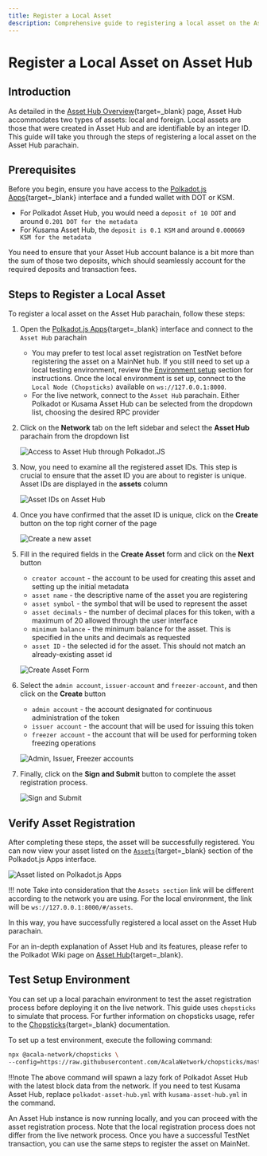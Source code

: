 ```yaml
---
title: Register a Local Asset
description: Comprehensive guide to registering a local asset on the Asset Hub system parachain, including step-by-step instructions.
---
```


# Register a Local Asset on Asset Hub

## Introduction
As detailed in the [Asset Hub Overview](./overview.md#local-assets){target=\_blank} page, Asset Hub accommodates two types of assets: local and foreign. Local assets are those that were created in Asset Hub and are identifiable by an integer ID. This guide will take you through the steps of registering a local asset on the Asset Hub parachain.

## Prerequisites

Before you begin, ensure you have access to the [Polkadot.js Apps](https://polkadot.js.org/apps/){target=\_blank} interface and a funded wallet with DOT or KSM.

- For Polkadot Asset Hub, you would need a `deposit of 10 DOT` and around `0.201 DOT for the metadata`
- For Kusama Asset Hub, the `deposit is 0.1 KSM` and around `0.000669 KSM for the metadata`

You need to ensure that your Asset Hub account balance is a bit more than the sum of those two deposits, which should seamlessly account for the required deposits and transaction fees.

## Steps to Register a Local Asset

To register a local asset on the Asset Hub parachain, follow these steps:

1. Open the [Polkadot.js Apps](https://polkadot.js.org/apps/){target=\_blank} interface and connect to the `Asset Hub` parachain
      - You may prefer to test local asset registration on TestNet before registering the asset on a MainNet hub. If you still need to set up a local testing environment, review the [Environment setup](#environment-setup) section for instructions. Once the local environment is set up, connect to the `Local Node (Chopsticks)` available on `ws://127.0.0.1:8000`. 
      - For the live network, connect to the `Asset Hub` parachain. Either Polkadot or Kusama Asset Hub can be selected from the dropdown list, choosing the desired RPC provider
    
2. Click on the **Network** tab on the left sidebar and select the **Asset Hub** parachain from the dropdown list
 
      ![Access to Asset Hub through Polkadot.JS](/polkadot-ecosystem-docs-draft/images/building-on-polkadot/parachains/asset-hub/registering-a-local-asset/registering-a-local-asset-1.webp) 

3. Now, you need to examine all the registered asset IDs. This step is crucial to ensure that the asset ID you are about to register is unique. Asset IDs are displayed in the **assets** column

      ![Asset IDs on Asset Hub](/polkadot-ecosystem-docs-draft/images/building-on-polkadot/parachains/asset-hub/registering-a-local-asset/registering-a-local-asset-2.webp)

4. Once you have confirmed that the asset ID is unique, click on the **Create** button on the top right corner of the page
   
      ![Create a new asset](/polkadot-ecosystem-docs-draft/images/building-on-polkadot/parachains/asset-hub/registering-a-local-asset/registering-a-local-asset-3.webp)

5. Fill in the required fields in the **Create Asset** form and click on the **Next** button
   
    - `creator account` - the account to be used for creating this asset and setting up the initial metadata
    - `asset name` - the descriptive name of the asset you are registering
    - `asset symbol` - the symbol that will be used to represent the asset
    - `asset decimals` - the number of decimal places for this token, with a maximum of 20 allowed through the user interface
    - `minimum balance` - the minimum balance for the asset. This is specified in the units and decimals as requested
    - `asset ID` - the selected id for the asset. This should not match an already-existing asset id
 
    ![Create Asset Form](/polkadot-ecosystem-docs-draft/images/building-on-polkadot/parachains/asset-hub/registering-a-local-asset/registering-a-local-asset-4.webp)

6. Select the `admin account`, `issuer-account` and `freezer-account`, and then click on the **Create** button

    - `admin account` - the account designated for continuous administration of the token      
    - `issuer account` - the account that will be used for issuing this token
    - `freezer account` - the account that will be used for performing token freezing operations

    ![Admin, Issuer, Freezer accounts](/polkadot-ecosystem-docs-draft/images/building-on-polkadot/parachains/asset-hub/registering-a-local-asset/registering-a-local-asset-5.webp)

8. Finally, click on the **Sign and Submit** button to complete the asset registration process.

    ![Sign and Submit](/polkadot-ecosystem-docs-draft/images/building-on-polkadot/parachains/asset-hub/registering-a-local-asset/registering-a-local-asset-6.webp)

## Verify Asset Registration

After completing these steps, the asset will be successfully registered. You can now view your asset listed on the [`Assets`](https://polkadot.js.org/apps/?rpc=wss%3A%2F%2Fasset-hub-polkadot-rpc.dwellir.com#/assets){target=\_blank} section of the Polkadot.js Apps interface.
      
![Asset listed on Polkadot.js Apps](/polkadot-ecosystem-docs-draft/images/building-on-polkadot/parachains/asset-hub/registering-a-local-asset/registering-a-local-asset-7.webp)

!!! note
    Take into consideration that the `Assets section` link will be different according to the network you are using. For the local environment, the link will be `ws://127.0.0.1:8000/#/assets`.

In this way, you have successfully registered a local asset on the Asset Hub parachain.

For an in-depth explanation of Asset Hub and its features, please refer to the Polkadot Wiki page on [Asset Hub](https://wiki.polkadot.network/docs/learn-assets){target=\_blank}.

## Test Setup Environment

You can set up a local parachain environment to test the asset registration process before deploying it on the live network. This guide uses `chopsticks` to simulate that process. For further information on chopsticks usage, refer to the [Chopsticks](../../../dev-tools/chopsticks/overview.md){target=\_blank} documentation.

To set up a test environment, execute the following command:

```bash
npx @acala-network/chopsticks \
--config=https://raw.githubusercontent.com/AcalaNetwork/chopsticks/master/configs/polkadot-asset-hub.yml
```

!!!note 
    The above command will spawn a lazy fork of Polkadot Asset Hub with the latest block data from the network. If you need to test Kusama Asset Hub, replace `polkadot-asset-hub.yml` with `kusama-asset-hub.yml` in the command.

An Asset Hub instance is now running locally, and you can proceed with the asset registration process. Note that the local registration process does not differ from the live network process. Once you have a successful TestNet transaction, you can use the same steps to register the asset on MainNet.